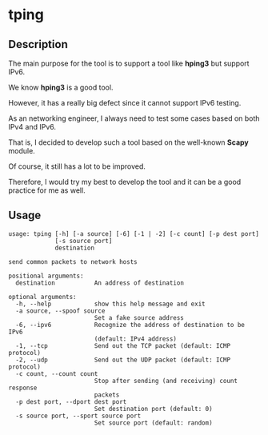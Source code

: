 # tping

## Description

The main purpose for the tool is to support a tool like **hping3** but support IPv6.

We know **hping3** is a good tool.

However, it has a really big defect since it cannot support IPv6 testing.

As an networking engineer, I always need to test some cases based on both IPv4 and IPv6.

That is, I decided to develop such a tool based on the well-known **Scapy** module.

Of course, it still has a lot to be improved.

Therefore, I would try my best to develop the tool and it can be a good practice for me as well.

## Usage
```
usage: tping [-h] [-a source] [-6] [-1 | -2] [-c count] [-p dest port]
             [-s source port]
             destination

send common packets to network hosts

positional arguments:
  destination           An address of destination

optional arguments:
  -h, --help            show this help message and exit
  -a source, --spoof source
                        Set a fake source address
  -6, --ipv6            Recognize the address of destination to be IPv6
                        (default: IPv4 address)
  -1, --tcp             Send out the TCP packet (default: ICMP protocol)
  -2, --udp             Send out the UDP packet (default: ICMP protocol)
  -c count, --count count
                        Stop after sending (and receiving) count response
                        packets
  -p dest port, --dport dest port
                        Set destination port (default: 0)
  -s source port, --sport source port
                        Set source port (default: random)

```
